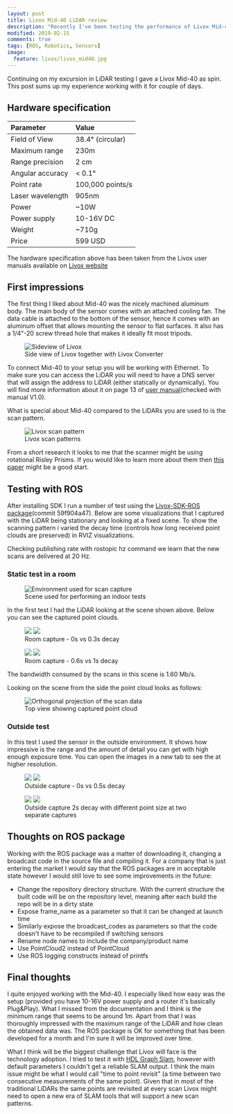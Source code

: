 ```yaml
---
layout: post
title: Livox Mid-40 LiDAR review
description: "Recently I've been testing the performance of Livox Mid-40 LiDAR. This blog post contains my thoughts on using this sensor, it's performance and available ROS node."
modified: 2019-02-15
comments: true
tags: [ROS, Robotics, Sensors]
image:
  feature: livox/livox_mid40.jpg
---
```


Continuing on my excursion in LiDAR testing I gave a Livox Mid-40 as spin. This post sums up my experience working with it for couple of days.

<!-- more -->

## Hardware specification

|Parameter       |  Value     |
|:---------|:---------|
|Field of View | 38.4° (circular) |
|Maximum range | 230m |
|Range precision | 2 cm |
|Angular accuracy | < 0.1° |
|Point rate | 100,000 points/s|
|Laser wavelength | 905nm |
|Power | ~10W |
|Power supply | 10-16V DC|
|Weight | ~710g|
|Price | 599 USD |

The hardware specification above has been taken from the Livox user manuals available on [Livox website](https://www.livoxtech.com/mid-40-and-mid-100/downloads)

## First impressions

The first thing I liked about Mid-40 was the nicely machined aluminum body. The main body of the sensor comes with an attached cooling fan. The data cable is attached to the bottom of the sensor, hence it comes with an aluminum offset that allows mounting the sensor to flat surfaces. It also has a 1/4"-20 screw thread hole that makes it ideally fit most tripods.

<figure class="center">
  <img src="{{site.url}}/images/livox/livox_mid40-1.jpg" alt="Sideview of Livox">
  <figcaption>Side view of Livox together with Livox Converter</figcaption>
</figure>

To connect Mid-40 to your setup you will be working with Ethernet. To make sure you can access the LiDAR you will need to have a DNS server that will assign the address to LiDAR (either statically or dynamically). You will find more information about it on page 13 of [user manual](https://www.livoxtech.com/3296f540ecf5458a8829e01cf429798e/downloads/20190129/Livox%20Mid%20Series%20User%20Manual%20EN%2020190129%20v1.0.pdf)(checked with manual V1.0).

What is special about Mid-40 compared to the LiDARs you are used to is the scan pattern.
<figure class="center">
  <img src="{{site.url}}/images/livox/scan_pattern.png" alt="Livox scan pattern">
  <figcaption>Livox scan patterns</figcaption>
</figure>

From a short research it looks to me that the scanner might be using rotational Risley Prisms. If you would like to learn more about them then [this paper](https://acad.ro/sectii2002/proceedings/doc2018-1/08.pdf) might be a good start.

## Testing with ROS

After installing SDK I run a number of test using the [Livox-SDK-ROS package](Livox-SDK-ROS)(commit 59f904a47). Below are some visualizations that I captured with the LiDAR being stationary and looking at a fixed scene. To show the scanning pattern i varied the decay time (controls how long received point clouds are preserved) in RVIZ visualizations.

Checking publishing rate with rostopic hz command we learn that the new scans are delivered at 20 Hz.

### Static test in a room

<figure class="center">
  <img src="/images/livox/room_scene.jpg" alt="Environment used for scan capture">
  <figcaption>Scene used for performing  an indoor tests</figcaption>
</figure>

In the first test I had the LiDAR looking at the scene shown above. Below you can see the captured point clouds.

<figure class="half">
	<img src="/images/livox/livox_0_decay.gif">
	<img src="/images/livox/livox_0_3_decay.gif">
	<figcaption>Room capture - 0s vs 0.3s decay</figcaption>
</figure>

<figure class="half">
	<img src="/images/livox/livox_0_6_decay.gif">
	<img src="/images/livox/livox_1_decay.gif">
	<figcaption>Room capture - 0.6s vs 1s decay</figcaption>
</figure>

The bandwidth consumed by the scans in this scene is 1.60 Mb/s.

Looking on the scene from the side the point cloud looks as follows:

<figure class="center">
  <img src="/images/livox/livox_room.png" alt="Orthogonal projection of the scan data">
  <figcaption>Top view showing captured point cloud</figcaption>
</figure>

### Outside test

In this test I used the sensor in the outside environment. It shows how impressive is the range and the amount of detail you can get with high enough exposure time. You can open the images in a new tab to see the at higher resolution.

<figure class="half">
	<img src="/images/livox/livox_outside_0_decay.gif">
	<img src="/images/livox/livox_outside_0_5_decay.gif">
	<figcaption>Outside capture - 0s vs 0.5s decay</figcaption>
</figure>

<figure class="half">
  <img src="/images/livox/livox_outside_2_decay.gif">
  <img src="/images/livox/outside_test_2.png">
	<figcaption>Outside capture 2s decay with different point size at two separate captures</figcaption>
</figure>

## Thoughts on ROS package

Working with the ROS package was a matter of downloading it, changing a broadcast code in the source file and compiling it. For a company that is just entering the market I would say that the ROS packages are in acceptable state however I would still love to see some improvements in the future:

* Change the repository directory structure. With the current structure the built code will be on the repository level, meaning after each build the repo will be in a dirty state
* Expose frame_name as a parameter so that it can be changed at launch time
* Similarly expose the broadcast_codes as parameters so that the code doesn't have to be recompiled if switching sensors
* Rename node names to include the company/product name
* Use PointCloud2 instead of PointCloud
* Use ROS logging constructs instead of printfs

## Final thoughts

I quite enjoyed working with the Mid-40. I especially liked how easy was the setup (provided you have 10-16V power supply and a router it's basically Plug&Play). What I missed from the documentation and I think is the minimum range that seems to be around 1m. Apart from that I was thoroughly impressed with the maximum range of the LiDAR and how clean the obtained data was. The ROS package is OK for something that has been developed for a month and I'm sure it will be improved over time.

What I think will be the biggest challenge that Livox will face is the technology adoption. I tried to test it with [HDL Graph Slam](https://github.com/koide3/hdl_graph_slam), however with default parameters I couldn't get a reliable SLAM output. I think the main issue might be what I would call "time to point revisit" (a time between two consecutive measurements of the same point). Given that in most of the traditional LiDARs the same points are revisited at every scan Livox might need to open a new era of SLAM tools that will support a new scan patterns.